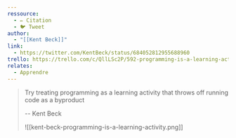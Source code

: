 ```yaml
---
ressource:
  - ✏️ Citation
  - 🐦 Tweet
author:
  - "[[Kent Beck]]"
link:
  - https://twitter.com/KentBeck/status/684052812955688960
trello: https://trello.com/c/QllLSc2P/592-programming-is-a-learning-activity-kent-beck
relates:
  - Apprendre
---
```

> Try treating programming as a learning activity that throws off running code as a byproduct
> 
> -- Kent Beck
> 
> ![[kent-beck-programming-is-a-learning-activity.png]]